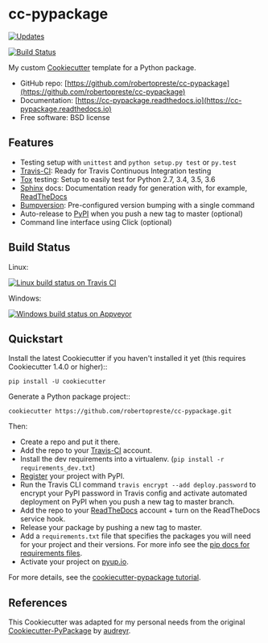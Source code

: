 # cc-pypackage  

[![Updates](https://pyup.io/repos/github/robertopreste/cc-pypackage/shield.svg)](https://pyup.io/repos/github/robertopreste/cc-pypackage/)

[![Build Status](https://travis-ci.org/robertopreste/cc-pypackage.svg?branch=master)](https://travis-ci.org/robertopreste/cc-pypackage)


My custom [Cookiecutter] template for a Python package.

* GitHub repo: [https://github.com/robertopreste/cc-pypackage](https://github.com/robertopreste/cc-pypackage)  
* Documentation: [https://cc-pypackage.readthedocs.io](https://cc-pypackage.readthedocs.io)  
* Free software: BSD license  

## Features  

* Testing setup with `unittest` and `python setup.py test` or `py.test`  
* [Travis-CI]: Ready for Travis Continuous Integration testing
* [Tox] testing: Setup to easily test for Python 2.7, 3.4, 3.5, 3.6
* [Sphinx] docs: Documentation ready for generation with, for example, [ReadTheDocs]
* [Bumpversion]: Pre-configured version bumping with a single command
* Auto-release to [PyPI] when you push a new tag to master (optional)
* Command line interface using Click (optional)


## Build Status  

Linux:

[![Linux build status on Travis CI](https://img.shields.io/travis/robertopreste/cc-pypackage.svg)](https://travis-ci.org/robertopreste/cc-pypackage)

Windows:

[![Windows build status on Appveyor](https://ci.appveyor.com/api/projects/status/github/robertopreste/cc-pypackage?branch=master&svg=true)](https://ci.appveyor.com/project/robertopreste/cc-pypackage/branch/master)


## Quickstart  

Install the latest Cookiecutter if you haven't installed it yet (this requires
Cookiecutter 1.4.0 or higher)::

    pip install -U cookiecutter

Generate a Python package project::

    cookiecutter https://github.com/robertopreste/cc-pypackage.git

Then:

* Create a repo and put it there.
* Add the repo to your [Travis-CI] account.
* Install the dev requirements into a virtualenv. (``pip install -r requirements_dev.txt``)
* [Register] your project with PyPI.
* Run the Travis CLI command `travis encrypt --add deploy.password` to encrypt your PyPI password in Travis config
  and activate automated deployment on PyPI when you push a new tag to master branch.
* Add the repo to your [ReadTheDocs] account + turn on the ReadTheDocs service hook.
* Release your package by pushing a new tag to master.
* Add a `requirements.txt` file that specifies the packages you will need for
  your project and their versions. For more info see the [pip docs for requirements files].
* Activate your project on [pyup.io].


[Register]: https://packaging.python.org/distributing/#register-your-project
[pip docs for requirements files]: https://pip.pypa.io/en/stable/user_guide/#requirements-files

For more details, see the [cookiecutter-pypackage tutorial].

[cookiecutter-pypackage tutorial]: https://cookiecutter-pypackage.readthedocs.io/en/latest/tutorial.html

## References  

This Cookiecutter was adapted for my personal needs from the original [Cookiecutter-PyPackage] by [audreyr].  

[Cookiecutter-PyPackage]: https://github.com/audreyr/cookiecutter-pypackage
[audreyr]: https://github.com/audreyr

[Cookiecutter]: https://github.com/audreyr/cookiecutter
[Travis-CI]: http://travis-ci.org/
[Tox]: http://testrun.org/tox/
[Sphinx]: http://sphinx-doc.org/
[ReadTheDocs]: https://readthedocs.io/
[pyup.io]: https://pyup.io/
[Bumpversion]: https://github.com/peritus/bumpversion
[Punch]: https://github.com/lgiordani/punch
[PyPi]: https://pypi.python.org/pypi

